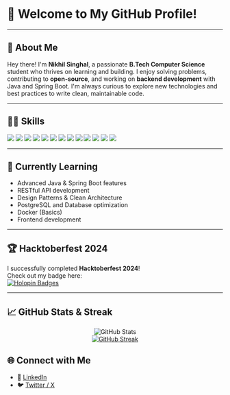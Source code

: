 # 👋 Welcome to My GitHub Profile!

---

## 🚀 About Me

Hey there! I'm **Nikhil Singhal**, a passionate **B.Tech Computer Science** student who thrives on learning and building. I enjoy solving problems, contributing to **open-source**, and working on **backend development** with Java and Spring Boot. I'm always curious to explore new technologies and best practices to write clean, maintainable code.

---

## 🧑‍💻 Skills

<p>
  <img src="https://img.shields.io/badge/Java-ED8B00?style=for-the-badge&logo=java&logoColor=white"/>
  <img src="https://img.shields.io/badge/Spring%20Boot-6DB33F?style=for-the-badge&logo=spring-boot&logoColor=white"/>
  <img src="https://img.shields.io/badge/PostgreSQL-4169E1?style=for-the-badge&logo=postgresql&logoColor=white"/>
  <img src="https://img.shields.io/badge/Hibernate-59666C?style=for-the-badge&logo=hibernate&logoColor=white"/>
  <img src="https://img.shields.io/badge/Python-3776AB?style=for-the-badge&logo=python&logoColor=white"/>
  <img src="https://img.shields.io/badge/C++-00599C?style=for-the-badge&logo=cplusplus&logoColor=white"/>
  <img src="https://img.shields.io/badge/JavaScript-F7DF1E?style=for-the-badge&logo=javascript&logoColor=black"/>
  <img src="https://img.shields.io/badge/HTML-E34F26?style=for-the-badge&logo=html5&logoColor=white"/>
  <img src="https://img.shields.io/badge/CSS-1572B6?style=for-the-badge&logo=css3&logoColor=white"/>
  <img src="https://img.shields.io/badge/SQL-4479A1?style=for-the-badge&logo=sqlite&logoColor=white"/>
  <img src="https://img.shields.io/badge/Git-F05032?style=for-the-badge&logo=git&logoColor=white"/>
  <img src="https://img.shields.io/badge/GitHub-181717?style=for-the-badge&logo=github&logoColor=white"/>
  <img src="https://img.shields.io/badge/Linux-FCC624?style=for-the-badge&logo=linux&logoColor=black"/>
</p>

---

## 🌱 Currently Learning

- Advanced Java & Spring Boot features
- RESTful API development
- Design Patterns & Clean Architecture
- PostgreSQL and Database optimization
- Docker (Basics)
- Frontend development

---

## 🏆 Hacktoberfest 2024

I successfully completed **Hacktoberfest 2024**!  
Check out my badge here:  
[![Holopin Badges](https://holopin.me/nikhilsl12)](https://holopin.io/@nikhilsl12)

---

## 📈 GitHub Stats & Streak

<p align="center">
  <img src="https://github-readme-stats.vercel.app/api?username=nikhilsl12&show_icons=true&theme=radical" alt="GitHub Stats"/>
  <br/>
  <a href="https://git.io/streak-stats">
    <img src="https://streak-stats.demolab.com/?user=nikhilsl12&theme=radical" alt="GitHub Streak"/>
  </a>
</p>

## 🌐 Connect with Me

- 🔗 [LinkedIn](https://linkedin.com/in/nikhil-singhal-1b0921251)
- 🐦 [Twitter / X](https://x.com/_Nikhilsinghal)
